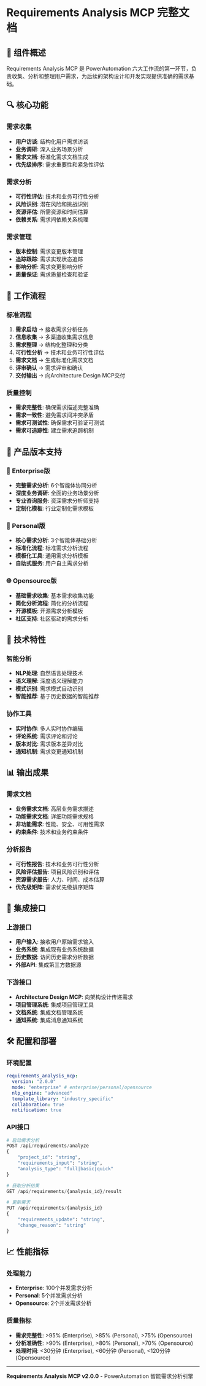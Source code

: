 # Requirements Analysis MCP 完整文档

## 🎯 **组件概述**

Requirements Analysis MCP 是 PowerAutomation 六大工作流的第一环节，负责收集、分析和整理用户需求，为后续的架构设计和开发实现提供准确的需求基础。

## 🔍 **核心功能**

### **需求收集**
- **用户访谈**: 结构化用户需求访谈
- **业务调研**: 深入业务场景分析
- **需求文档**: 标准化需求文档生成
- **优先级排序**: 需求重要性和紧急性评估

### **需求分析**
- **可行性评估**: 技术和业务可行性分析
- **风险识别**: 潜在风险和挑战识别
- **资源评估**: 所需资源和时间估算
- **依赖关系**: 需求间依赖关系梳理

### **需求管理**
- **版本控制**: 需求变更版本管理
- **追踪跟踪**: 需求实现状态追踪
- **影响分析**: 需求变更影响分析
- **质量保证**: 需求质量检查和验证

## 🔄 **工作流程**

### **标准流程**
1. **需求启动** → 接收需求分析任务
2. **信息收集** → 多渠道收集需求信息
3. **需求整理** → 结构化整理和分类
4. **可行性分析** → 技术和业务可行性评估
5. **需求文档** → 生成标准化需求文档
6. **评审确认** → 需求评审和确认
7. **交付输出** → 向Architecture Design MCP交付

### **质量控制**
- **需求完整性**: 确保需求描述完整准确
- **需求一致性**: 避免需求间冲突矛盾
- **需求可测试性**: 确保需求可验证可测试
- **需求可追踪性**: 建立需求追踪机制

## 🎯 **产品版本支持**

### **🏢 Enterprise版**
- **完整需求分析**: 6个智能体协同分析
- **深度业务调研**: 全面的业务场景分析
- **专业咨询服务**: 资深需求分析师支持
- **定制化模板**: 行业定制化需求模板

### **👤 Personal版**
- **核心需求分析**: 3个智能体基础分析
- **标准化流程**: 标准需求分析流程
- **模板化工具**: 通用需求分析模板
- **自助式服务**: 用户自主需求分析

### **🌐 Opensource版**
- **基础需求收集**: 基本需求收集功能
- **简化分析流程**: 简化的分析流程
- **开源模板**: 开源需求分析模板
- **社区支持**: 社区驱动的需求分析

## 🔧 **技术特性**

### **智能分析**
- **NLP处理**: 自然语言处理技术
- **语义理解**: 深度语义理解能力
- **模式识别**: 需求模式自动识别
- **智能推荐**: 基于历史数据的智能推荐

### **协作工具**
- **实时协作**: 多人实时协作编辑
- **评论系统**: 需求评论和讨论
- **版本对比**: 需求版本差异对比
- **通知机制**: 需求变更通知机制

## 📊 **输出成果**

### **需求文档**
- **业务需求文档**: 高层业务需求描述
- **功能需求文档**: 详细功能需求规格
- **非功能需求**: 性能、安全、可用性需求
- **约束条件**: 技术和业务约束条件

### **分析报告**
- **可行性报告**: 技术和业务可行性分析
- **风险评估报告**: 项目风险识别和评估
- **资源需求报告**: 人力、时间、成本估算
- **优先级矩阵**: 需求优先级排序矩阵

## 🔗 **集成接口**

### **上游接口**
- **用户输入**: 接收用户原始需求输入
- **业务系统**: 集成现有业务系统数据
- **历史数据**: 访问历史需求分析数据
- **外部API**: 集成第三方数据源

### **下游接口**
- **Architecture Design MCP**: 向架构设计传递需求
- **项目管理系统**: 集成项目管理工具
- **文档系统**: 集成文档管理系统
- **通知系统**: 集成消息通知系统

## 🛠️ **配置和部署**

### **环境配置**
```yaml
requirements_analysis_mcp:
  version: "2.0.0"
  mode: "enterprise" # enterprise/personal/opensource
  nlp_engine: "advanced"
  template_library: "industry_specific"
  collaboration: true
  notification: true
```

### **API接口**
```python
# 启动需求分析
POST /api/requirements/analyze
{
    "project_id": "string",
    "requirements_input": "string",
    "analysis_type": "full|basic|quick"
}

# 获取分析结果
GET /api/requirements/{analysis_id}/result

# 更新需求
PUT /api/requirements/{analysis_id}
{
    "requirements_update": "string",
    "change_reason": "string"
}
```

## 📈 **性能指标**

### **处理能力**
- **Enterprise**: 100个并发需求分析
- **Personal**: 5个并发需求分析
- **Opensource**: 2个并发需求分析

### **质量指标**
- **需求完整性**: >95% (Enterprise), >85% (Personal), >75% (Opensource)
- **分析准确性**: >90% (Enterprise), >80% (Personal), >70% (Opensource)
- **处理时间**: <30分钟 (Enterprise), <60分钟 (Personal), <120分钟 (Opensource)

---

**Requirements Analysis MCP v2.0.0** - PowerAutomation 智能需求分析引擎

